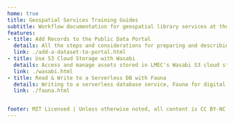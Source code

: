```yaml
---
home: true
title: Geospatial Services Training Guides
subtitle: Workflow documentation for geospatial library services at the LMEC
features:
- title: Add Records to the Public Data Portal
  details: All the steps and considerations for preparing and describing data to be hosted in the public data portal
  link: ./add-a-dataset-to-portal.html
- title: Use S3 Cloud Storage with Wasabi
  details: Access and manage assets stored in LMEC's Wasabi S3 cloud storage
  link: ./wasabi.html
- title: Read & Write to a Serverless DB with Fauna
  details: Writing to a serverless database service, Fauna for digital projects
  link: ./fauna.html


footer: MIT Licensed | Unless otherwise noted, all content is CC BY-NC 2.0, Leventhal Map & Education Center 2021
---
```


